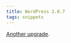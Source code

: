 ```yaml
---
title: WordPress 2.0.7
tags: snippets
---
```


[Another upgrade](http://wincent.com/wiki/Upgrading_from_WordPress_2.0.6_to_2.0.7_using_Subversion).
